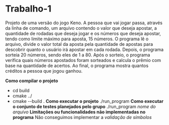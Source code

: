 # Trabalho-1

Projeto de uma versão do jogo Keno. A pessoa que vai jogar passa, através da linha de comando, um arquivo contendo o valor que deseja apostar, a quantidade de rodadas que deseja jogar e os números que deseja apostar, tendo como limite máximo para aposta, 15 números. O programa lê o arquivo, divide o valor total da aposta pela quantidade de apostas para descobrir quanto o usuário irá apostar em cada rodada. 
Depois, o programa sorteia 20 números, sendo eles de 1 a 80. Após o sorteio, o programa verifica quais números apostados foram sorteados e calcula o prêmio com base na quantidade de acertos. Ao final, o programa mostra quantos créditos a pessoa que jogou ganhou. 

**Como compilar o projeto**
- cd build
- cmake ../
- cmake --build .
**Como executar o projeto**
./run_program 
**Como executar o conjunto de testes planejados pelo grupo**
./run_program *nome do arquivo*
**Limitações ou funcionalidades não implementadas no programa**
Não conseguimos implementar a *validação de símbolos*
